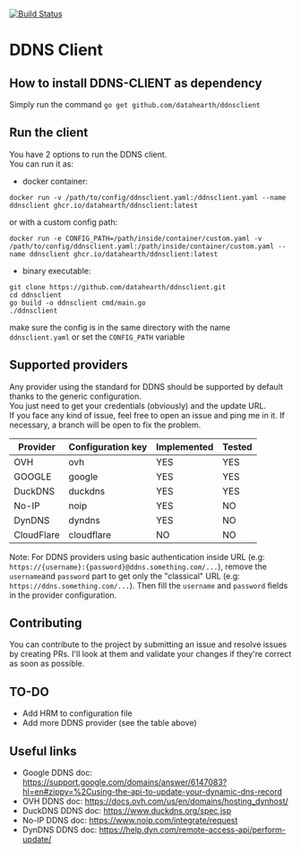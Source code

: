 [![Build Status](https://drone.antoine-langlois.net/api/badges/DataHearth/DataHearth/status.svg)](https://drone.antoine-langlois.net/DataHearth/DataHearth)
# DDNS Client

## How to install DDNS-CLIENT as dependency

Simply run the command `go get github.com/datahearth/ddnsclient`

## Run the client

You have 2 options to run the DDNS client.  
You can run it as: 
- docker container:  
```
docker run -v /path/to/config/ddnsclient.yaml:/ddnsclient.yaml --name ddnsclient ghcr.io/datahearth/ddnsclient:latest
```
or with a custom config path:  
```
docker run -e CONFIG_PATH=/path/inside/container/custom.yaml -v /path/to/config/ddnsclient.yaml:/path/inside/container/custom.yaml --name ddnsclient ghcr.io/datahearth/ddnsclient:latest
```

- binary executable:
```
git clone https://github.com/datahearth/ddnsclient.git
cd ddnsclient
go build -o ddnsclient cmd/main.go
./ddnsclient
```
make sure the config is in the same directory with the name `ddnsclient.yaml` or set the `CONFIG_PATH` variable

## Supported providers

Any provider using the standard for DDNS should be supported by default thanks to the generic configuration.  
You just need to get your credentials (obviously) and the update URL.  
If you face any kind of issue, feel free to open an issue and ping me in it. If necessary, a branch will be open to fix the problem.  

| Provider   	| Configuration key 	| Implemented 	| Tested 	|
|------------	|-------------------	|-------------	|--------	|
| OVH        	| ovh               	| YES         	| YES    	|
| GOOGLE     	| google            	| YES         	| YES    	|
| DuckDNS    	| duckdns           	| YES         	| YES     |
| No-IP      	| noip              	| YES          	| NO     	|
| DynDNS     	| dyndns            	| YES          	| NO     	|
| CloudFlare 	| cloudflare        	| NO          	| NO     	|

Note: 
For DDNS providers using basic authentication inside URL (e.g: `https://{username}:{password}@ddns.something.com/...`), remove the `username`and `password` part to get only the "classical" URL (e.g: `https://ddns.something.com/...`). Then fill the `username` and `password` fields in the provider configuration.

## Contributing

You can contribute to the project by submitting an issue and resolve issues by creating PRs. I'll look at them and validate your changes if they're correct as soon as possible. 

## TO-DO

- Add HRM to configuration file
- Add more DDNS provider (see the table above)

## Useful links
- Google DDNS doc: https://support.google.com/domains/answer/6147083?hl=en#zippy=%2Cusing-the-api-to-update-your-dynamic-dns-record
- OVH DDNS doc: https://docs.ovh.com/us/en/domains/hosting_dynhost/
- DuckDNS DDNS doc: https://www.duckdns.org/spec.jsp
- No-IP DDNS doc: https://www.noip.com/integrate/request
- DynDNS DDNS doc: https://help.dyn.com/remote-access-api/perform-update/
